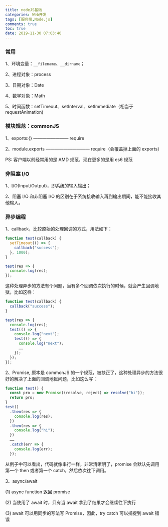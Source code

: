 ```yaml
---
title: nodeJS基础
categories: Web开发
tags: [服务端,Node.js]
comments: true
toc: true
date: 2019-11-30 07:03:40
---
```


### 常用

1、环境变量：`__filename`、`__dirname`；

2、进程对象：process

3、日期对象：Date

4、数学对象：Math

5、时间函数：setTimeout、setInterval、setImmediate（相当于 requestAnimation)

### 模块规范：commonJS

1、exports:{} ———————— require

2、module.exports —————————— require（会覆盖掉上面的 exports）

PS: 客户端以前经常用的是 AMD 规范，现在更多的是用 es6 规范

### 非阻塞 I/O

1、I/O(Input/Output)，即系统的输入输出；

2、阻塞 I/O 和非阻塞 I/O 的区别在于系统接收输入再到输出期间，能不能接收其他输入。

### 异步编程

1、callback，比较原始的处理回调的方式，用法如下：

```js
function test(callback) {
  setTimeout(() => {
    callback("success");
  }, 1000);
}

test(res => {
  console.log(res);
});
```

这种处理异步的方法有个问题，当有多个回调依次执行的时候，就会产生回调地狱，比如这样：

```js
function test(callback) {
  callback("success");
}

test(res => {
  console.log(res);
  test(() => {
    console.log("next");
    test(() => {
      console.log("next");
      ……
    });
  });
});
```

2、Promise, 原本是 commonJS 的一个规范，被扶正了，这种处理异步的方法很好的解决了上面的回调地狱问题，比如这么写：

```js
function test() {
  const pro = new Promise((resolve, reject) => resolve("hi"));
  return pro;
}
test()
  .then(res => {
    console.log(res);
  })
  .then(res => {
    console.log("hi");
  })
  ……
  .catch(err => {
    console.log(err);
  });
```

从例子中可以看出，代码就像串行一样，非常清晰明了，promise 会默认先调用第一个 then 或者第一个 catch，然后依次往下调用。

3、async/await

(1) async function 返回 promise

(2) 当使用了 await 时，只有当 await 拿到了结果才会继续往下执行

(3) await 可以用同步的写法写 Promise，因此，try catch 可以捕捉到 await 错误
